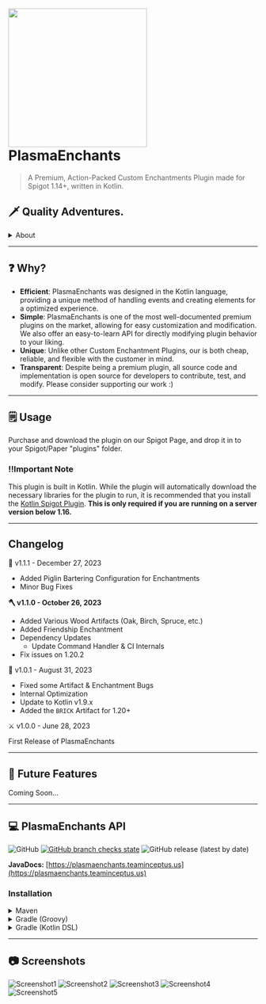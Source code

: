 # <img style="height: 7vh; width: auto;" src="https://repository-images.githubusercontent.com/549304787/0b12752e-d0a0-4c0d-a17d-1783d345fabb"> PlasmaEnchants
> A Premium, Action-Packed Custom Enchantments Plugin made for Spigot 1.14+, written in Kotlin.

## 🗡️ Quality Adventures.

<details>
    <summary>About</summary>

PlasmaEnchants was designed for an advanced user-experience and seamless administration. 
Created by the innovative minds at Team Inceptus, the goal is to provide an amazing and unique experience to both users and server administrators through the features of the Spigot API alone.
</details>

--- 

## ❓ Why?
- **Efficient**: PlasmaEnchants was designed in the Kotlin language, providing a unique method of handling events and creating elements for a optimized experience.
- **Simple**: PlasmaEnchants is one of the most well-documented premium plugins on the market, allowing for easy customization and modification. We also offer an easy-to-learn API for directly modifying plugin behavior to your liking.
- **Unique**: Unlike other Custom Enchantment Plugins, our is both cheap, reliable, and flexible with the customer in mind.
- **Transparent**: Despite being a premium plugin, all source code and implementation is open source for developers to contribute, test, and modify. Please consider supporting our work :)

---
## 🗒️ Usage
Purchase and download the plugin on our Spigot Page, and drop it in to your Spigot/Paper "plugins" folder.

### ‼️Important Note
This plugin is built in Kotlin. While the plugin will automatically download the necessary libraries for the plugin to run, it is recommended that you install the [Kotlin Spigot Plugin](https://modrinth.com/plugin/kotlinmc/). **This is only required if you are running on a server version below 1.16.**

---
## Changelog

🤝 v1.1.1 - December 27, 2023

- Added Piglin Bartering Configuration for Enchantments
- Minor Bug Fixes

**🪓 v1.1.0 - October 26, 2023**

- Added Various Wood Artifacts (Oak, Birch, Spruce, etc.)
- Added Friendship Enchantment
- Dependency Updates
    - Update Command Handler & CI Internals
- Fix issues on 1.20.2

🐛 v1.0.1 - August 31, 2023
- Fixed some Artifact & Enchantment Bugs
- Internal Optimization
- Update to Kotlin v1.9.x
- Added the `BRICK` Artifact for 1.20+

⚔️ v1.0.0 - June 28, 2023

First Release of PlasmaEnchants

---
## 🔮 Future Features

Coming Soon...

---
## 💻 PlasmaEnchants API
![GitHub](https://img.shields.io/github/license/Team-Inceptus/PlasmaEnchants)
[![GitHub branch checks state](https://github.com/Team-Inceptus/PlasmaEnchants/actions/workflows/build.yml/badge.svg)](https://github.com/Team-Inceptus/PlasmaEnchants/actions/)
![GitHub release (latest by date)](https://img.shields.io/github/v/release/Team-Inceptus/PlasmaEnchants?style=plastic)

**JavaDocs:** [https://plasmaenchants.teaminceptus.us](https://plasmaenchants.teaminceptus.us)

### Installation

<details>
    <summary>Maven</summary>

```xml
<project>

    <repositories>
        <repository>
            <id>codemc-releases</id>
            <url>https://repo.codemc.io/repository/maven-releases/</url>
        </repository>
    </repositories>
    
    <dependencies>
        <dependency>
            <groupId>us.teaminceptus.plasmaenchants</groupId>
            <artifactId>plasmaenchants-api</artifactId>
            <version>[VERSION]</version>
        </dependency>
    </dependencies>
    
</project>
```
</details>

<details>
    <summary>Gradle (Groovy)</summary>

```gradle
repositories {
    maven { url 'https://repo.codemc.io/repository/maven-releases/' }
}

dependencies {
    implementation 'us.teaminceptus.plasmaenchants:plasmaenchants-api:[VERSION]'
}
```
</details>

<details>
    <summary>Gradle (Kotlin DSL)</summary>

```kotlin
repositories {
    maven(url = "https://repo.codemc.io/repository/maven-releases/")
}

dependencies {
    implementation('us.teaminceptus.plasmaenchants:plasmaenchants-api:[VERSION]')
}
```
</details>

---
## 📷 Screenshots

![Screenshot1](https://media.discordapp.net/attachments/894254760075603980/1123748682391621762/2023-06-28_13.38.15.png)
![Screenshot2](https://media.discordapp.net/attachments/894254760075603980/1123748682714587136/2023-06-28_13.39.03.png)
![Screenshot3](https://media.discordapp.net/attachments/894254760075603980/1123748683012374668/2023-06-28_13.39.37.png)
![Screenshot4](https://media.discordapp.net/attachments/894254760075603980/1123748683310174299/2023-06-28_18.52.19.png)
![Screenshot5](https://media.discordapp.net/attachments/894254760075603980/1123748683679277076/2023-06-28_18.53.11.png)

